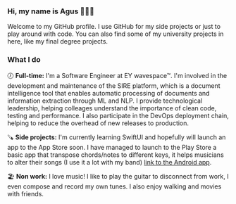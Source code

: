 ### Hi, my name is Agus 👨🏽‍💻

Welcome to my GitHub profile. I use GitHub for my side projects or just to play around with code. You can also find some of my university projects in here, like my final degree projects.

### What I do
🕖 **Full-time:** I'm a Software Engineer at EY wavespace™. I'm involved in the development and maintenance of the SIRE platform, which is a document intelligence tool that enables automatic processing of documents and information extraction through ML and NLP. I provide technological leadership, helping colleages understand the importance of clean code, testing and performance. I also participate in the DevOps deployment chain, helping to reduce the overhead of new releases to production.

🪚 **Side projects:** I'm currently learning SwiftUI and hopefully will launch an app to the App Store soon. I have managed to launch to the Play Store a basic app that transpose chords/notes to different keys, it helps musicians to alter their songs (I use it a lot with my band) [link to the Android app](https://play.google.com/store/apps/details?id=es.esy.agvs.everynote). 

🏖 **Non work:** I love music! I like to play the guitar to disconnect from work, I even compose and record my own tunes. I also enjoy walking and movies with friends. 
